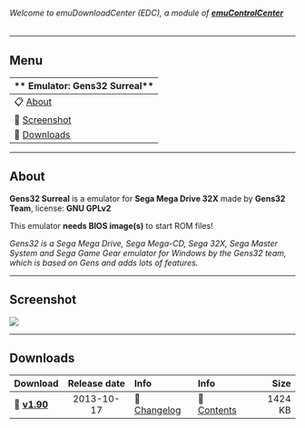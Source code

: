 ###### Welcome to emuDownloadCenter (EDC), a module of [**emuControlCenter**](https://github.com/PhoenixInteractiveNL/emuControlCenter/wiki/)
***
## Menu
| ** Emulator: Gens32 Surreal** |
|:---------|
| :clipboard: [About](#about) |
| :sunrise: [Screenshot](#screenshot) |
| :floppy_disk: [Downloads](#downloads) |
***
## About
**Gens32 Surreal** is a emulator for **Sega Mega Drive 32X** made by **Gens32 Team**, license: **GNU GPLv2**

This emulator **needs BIOS image(s)** to start ROM files!

_Gens32 is a Sega Mega Drive, Sega Mega-CD, Sega 32X, Sega Master System and Sega Game Gear emulator for Windows by the Gens32 team, which is based on Gens and adds lots of features._
***
## Screenshot
![](https://raw.githubusercontent.com/PhoenixInteractiveNL/emuDownloadCenter/master/hooks/gens32/screen.jpg)
***
## Downloads
| Download | Release date  | Info       | Info       | Size       |
|:---------|:-------------:|:-----------|:-----------|-----------:|
| :floppy_disk: [**v1.90**](https://github.com/PhoenixInteractiveNL/edc-repo0001/raw/master/gens32/1.90.7z) | 2013-10-17 | :page_facing_up: [Changelog](https://github.com/PhoenixInteractiveNL/edc-repo0001/blob/master/gens32/1.90_changelog.txt) | :mag_right: [Contents](https://github.com/PhoenixInteractiveNL/edc-repo0001/blob/master/gens32/1.90_contents.txt) | 1424 KB |
